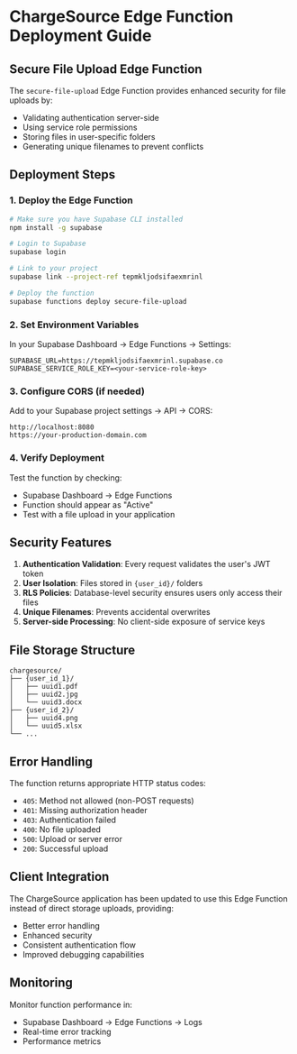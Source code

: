 # ChargeSource Edge Function Deployment Guide

## Secure File Upload Edge Function

The `secure-file-upload` Edge Function provides enhanced security for file uploads by:

- Validating authentication server-side
- Using service role permissions
- Storing files in user-specific folders
- Generating unique filenames to prevent conflicts

## Deployment Steps

### 1. Deploy the Edge Function

```bash
# Make sure you have Supabase CLI installed
npm install -g supabase

# Login to Supabase
supabase login

# Link to your project
supabase link --project-ref tepmkljodsifaexmrinl

# Deploy the function
supabase functions deploy secure-file-upload
```

### 2. Set Environment Variables

In your Supabase Dashboard → Edge Functions → Settings:

```
SUPABASE_URL=https://tepmkljodsifaexmrinl.supabase.co
SUPABASE_SERVICE_ROLE_KEY=<your-service-role-key>
```

### 3. Configure CORS (if needed)

Add to your Supabase project settings → API → CORS:

```
http://localhost:8080
https://your-production-domain.com
```

### 4. Verify Deployment

Test the function by checking:

- Supabase Dashboard → Edge Functions
- Function should appear as "Active"
- Test with a file upload in your application

## Security Features

1. **Authentication Validation**: Every request validates the user's JWT token
2. **User Isolation**: Files stored in `{user_id}/` folders
3. **RLS Policies**: Database-level security ensures users only access their files
4. **Unique Filenames**: Prevents accidental overwrites
5. **Server-side Processing**: No client-side exposure of service keys

## File Storage Structure

```
chargesource/
├── {user_id_1}/
│   ├── uuid1.pdf
│   ├── uuid2.jpg
│   └── uuid3.docx
├── {user_id_2}/
│   ├── uuid4.png
│   └── uuid5.xlsx
└── ...
```

## Error Handling

The function returns appropriate HTTP status codes:

- `405`: Method not allowed (non-POST requests)
- `401`: Missing authorization header
- `403`: Authentication failed
- `400`: No file uploaded
- `500`: Upload or server error
- `200`: Successful upload

## Client Integration

The ChargeSource application has been updated to use this Edge Function instead of direct storage uploads, providing:

- Better error handling
- Enhanced security
- Consistent authentication flow
- Improved debugging capabilities

## Monitoring

Monitor function performance in:

- Supabase Dashboard → Edge Functions → Logs
- Real-time error tracking
- Performance metrics
